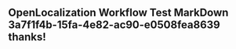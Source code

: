 <properties
ms.topic="hero-topic"
ms.test1="hero-topic"
ms.test2="test"/>

## OpenLocalization Workflow Test MarkDown 3a7f1f4b-15fa-4e82-ac90-e0508fea8639 thanks!
